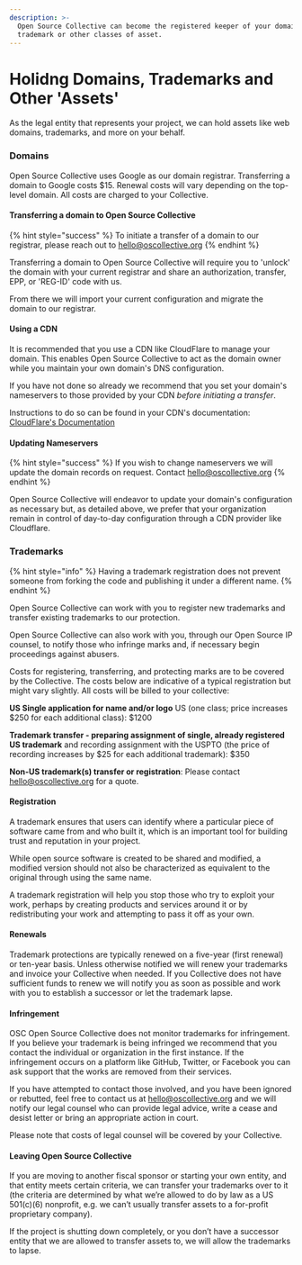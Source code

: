 ```yaml
---
description: >-
  Open Source Collective can become the registered keeper of your domain name,
  trademark or other classes of asset.
---
```


# Holidng Domains, Trademarks and Other 'Assets'

As the legal entity that represents your project, we can hold assets like web domains, trademarks, and more on your behalf.&#x20;

### Domains

Open Source Collective uses Google as our domain registrar. Transferring a domain to Google costs $15. Renewal costs will vary depending on the top-level domain. All costs are charged to your Collective.

#### Transferring a domain to Open Source Collective

{% hint style="success" %}
To initiate a transfer of a domain to our registrar, please reach out to [hello@oscollective.org](mailto:hello@oscollective.org)
{% endhint %}

Transferring a domain to Open Source Collective will require you to 'unlock' the domain with your current registrar and share an authorization, transfer, EPP, or 'REG-ID' code with us.&#x20;

From there we will import your current configuration and migrate the domain to our registrar.&#x20;

#### Using a CDN

It is recommended that you use a CDN like CloudFlare to manage your domain. This enables Open Source Collective to act as the domain owner while you maintain your own domain's DNS configuration.

If you have not done so already we recommend that you set your domain's nameservers to those provided by your CDN _before initiating a transfer_.&#x20;

Instructions to do so can be found in your CDN's documentation: [CloudFlare's Documentation](https://developers.cloudflare.com/dns/zone-setups/full-setup/setup/)

#### Updating Nameservers

{% hint style="success" %}
If you wish to change nameservers we will update the domain records on request. Contact [hello@oscollective.org](mailto:hello@oscollective.org)
{% endhint %}

Open Source Collective will endeavor to update your domain's configuration as necessary but, as detailed above, we prefer that your organization remain in control of day-to-day configuration through a CDN provider like Cloudflare.&#x20;

### Trademarks

{% hint style="info" %}
Having a trademark registration does not prevent someone from forking the code and publishing it under a different name.
{% endhint %}

Open Source Collective can work with you to register new trademarks and transfer existing trademarks to our protection.&#x20;

Open Source Collective can also work with you, through our Open Source IP counsel, to notify those who infringe marks and, if necessary begin proceedings against abusers.&#x20;

Costs for registering, transferring, and protecting marks are to be covered by the Collective. The costs below are indicative of a typical registration but might vary slightly. All costs will be billed to your collective:

**US Single application for name and/or logo** US (one class; price increases $250 for each additional class): $1200

**Trademark transfer - preparing assignment of single, already registered US trademark** and recording assignment with the USPTO (the price of recording increases by $25 for each additional trademark): $350

**Non-US trademark(s) transfer or registration**: Please contact [hello@oscollective.org](mailto:hello@oscollective.org) for a quote.&#x20;

#### Registration

A trademark ensures that users can identify where a particular piece of software came from and who built it, which is an important tool for building trust and reputation in your project.&#x20;

While open source software is created to be shared and modified, a modified version should not also be characterized as equivalent to the original through using the same name.&#x20;

A trademark registration will help you stop those who try to exploit your work, perhaps by creating products and services around it or by redistributing your work and attempting to pass it off as your own.

#### Renewals

Trademark protections are typically renewed on a five-year (first renewal) or ten-year basis. Unless otherwise notified we will renew your trademarks and invoice your Collective when needed. If you Collective does not have sufficient funds to renew we will notify you as soon as possible and work with you to establish a successor or let the trademark lapse.&#x20;

#### Infringement

OSC Open Source Collective does not monitor trademarks for infringement. If you believe your trademark is being infringed we recommend that you contact the individual or organization in the first instance. If the infringement occurs on a platform like GitHub, Twitter, or Facebook you can ask support that the works are removed from their services.

If you have attempted to contact those involved, and you have been ignored or rebutted, feel free to contact us at [hello@oscollective.org](mailto:hello@oscollective.org) and we will notify our legal counsel who can provide legal advice, write a cease and desist letter or bring an appropriate action in court.&#x20;

Please note that costs of legal counsel will be covered by your Collective.&#x20;

#### Leaving Open Source Collective

If you are moving to another fiscal sponsor or starting your own entity, and that entity meets certain criteria, we can transfer your trademarks over to it (the criteria are determined by what we’re allowed to do by law as a US 501(c)(6) nonprofit, e.g. we can’t usually transfer assets to a for-profit proprietary company).

If the project is shutting down completely, or you don’t have a successor entity that we are allowed to transfer assets to, we will allow the trademarks to lapse.

